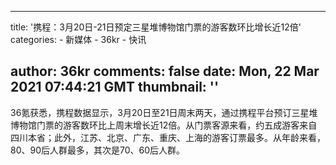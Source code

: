 
---
title: '携程：3月20日-21日预定三星堆博物馆门票的游客数环比增长近12倍'
categories: 
    - 新媒体
    - 36kr
    - 快讯

author: 36kr
comments: false
date: Mon, 22 Mar 2021 07:44:21 GMT
thumbnail: ''
---

<div>   
36氪获悉，携程数据显示，3月20日至21日周末两天，通过携程平台预订三星堆博物馆门票的游客数环比上周末增长近12倍。从门票客源来看，约五成游客来自四川本省；此外，江苏、北京、广东、重庆、上海的游客订票最多。从年龄来看，80、90后人群最多，其次是70、60后人群。  
</div>
            